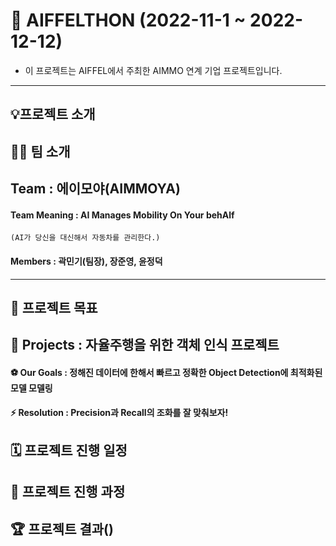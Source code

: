 # 🌟 AIFFELTHON (2022-11-1 ~ 2022-12-12)
- 이 프로젝트는 AIFFEL에서 주최한 AIMMO 연계 기업 프로젝트입니다.
---
## 💡프로젝트 소개

## 🤸‍♂️ 팀 소개
## Team : 에이모야(AIMMOYA) 
<h4> Team Meaning : AI Manages Mobility On Your behAlf</h4>

    (AI가 당신을 대신해서 자동차를 관리한다.)

<h4> Members : 곽민기(팀장), 장준영, 윤정덕 </h4>

---

## 🏅 프로젝트 목표
## 🎈 Projects : 자율주행을 위한 객체 인식 프로젝트
<h4>⚽️ Our Goals : 정해진 데이터에 한해서 빠르고 정확한 Object Detection에 최적화된 모델 모델링</h4>

<h4>⚡️ Resolution : Precision과 Recall의 조화를 잘 맞춰보자!</h4>

## 🗓️ 프로젝트 진행 일정

## 📑 프로젝트 진행 과정

## 🏆 프로젝트 결과()